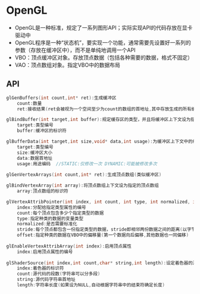# OpenGL

- OpenGL是一种标准，规定了一系列图形API；实际实现API的代码存放在显卡驱动中
- OpenGL程序是一种“状态机”，要实现一个功能，通常需要先设置好一系列的参数（存放在缓冲区中），而不是单纯地调用一个API
- VBO：顶点缓冲区对象。存放顶点数据（包括各种需要的数据，格式不固定）
- VAO：顶点数组对象。指定VBO中的数据布局

## API

```C++
glGenBuffers(int count,int* ret):生成缓冲区
	count:数量
    ret:接收结果(ret会被视为一个空间至少为count的数组的首地址,其中存放生成的所有缓冲区的标识符)

glBindBuffer(int target,int buffer):规定缓存区的类型，并且将缓冲区上下文设为指定缓冲区
    target:类型编号
    buffer:缓冲区的标识符

glBufferData(int target,int size,void* data,int usage):为缓冲区上下文中的缓冲区绑定一块数据
    target:类型编号
    size:缓冲区大小
    data:数据首地址
    usage:用途编码	//STATIC:仅修改一次 DYNAMIC:可能被修改多次
        
glGenVertexArrays(int count,int* ret):生成顶点数组(类似缓冲区)

glBindVertexArray(int array):将顶点数组上下文设为指定的顶点数组
    array:顶点数组的标识符

glVertexAttribPointer(int index, int count, int type, int normalized, int stride, void* offset);
	index:分配给指定类型属性的编号
    count:每个顶点包含多少个指定类型的数据
    type:指定种类的数据的变量类型
    normalized:是否需要标准化
    stride:每个顶点都包含一份指定类型的数据，stride即相邻两份数据之间的距离(以字节为单位)
    offset:指定种类的数据在VBO中的偏移量(第一个数据向后偏移,其他数据也一同偏移)
	        
glEnableVertexAttribArray(int index):启用顶点属性
    index:启用顶点属性的编号
        
glShaderSource(int index,int count,char* string,int length):设定着色器的源代码
    index:着色器的标识符
    count:源代码的段数(字符串可以分多段)
    string:源代码字符串首地址
    length:字符串长度(如果设为NULL,自动根据字符串中的结束符确定长度)
```

